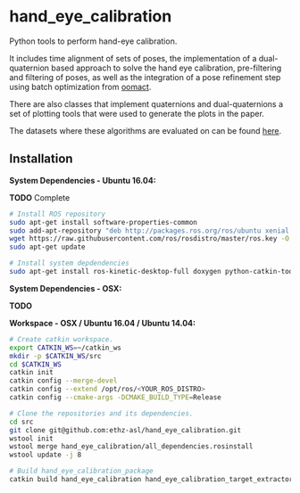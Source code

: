 # hand_eye_calibration
Python tools to perform hand-eye calibration.

It includes time alignment of sets of poses, the implementation of a dual-quaternion based approach to solve the hand eye calibration, pre-filtering and filtering of poses, as well as the integration of a pose refinement step using batch optimization from [oomact](https://github.com/ethz-asl/oomact).

There are also classes that implement quaternions and dual-quaternions a set of plotting tools that were used to generate the plots in the paper.

The datasets where these algorithms are evaluated on can be found [here](http://projects.asl.ethz.ch/datasets/doku.php?id=handeyecalibration2017).


## Installation

**System Dependencies - Ubuntu 16.04:**

**TODO** Complete

```bash
# Install ROS repository
sudo apt-get install software-properties-common
sudo add-apt-repository "deb http://packages.ros.org/ros/ubuntu xenial main"
wget https://raw.githubusercontent.com/ros/rosdistro/master/ros.key -O - | sudo apt-key add -
sudo apt-get update

# Install system depdendencies
sudo apt-get install ros-kinetic-desktop-full doxygen python-catkin-tools


```

**System Dependencies - OSX:**

 **TODO**



**Workspace - OSX / Ubuntu 16.04 / Ubuntu 14.04:**
```bash
# Create catkin workspace.
export CATKIN_WS=~/catkin_ws
mkdir -p $CATKIN_WS/src
cd $CATKIN_WS
catkin init
catkin config --merge-devel
catkin config --extend /opt/ros/<YOUR_ROS_DISTRO>
catkin config --cmake-args -DCMAKE_BUILD_TYPE=Release

# Clone the repositories and its dependencies.
cd src
git clone git@github.com:ethz-asl/hand_eye_calibration.git
wstool init
wstool merge hand_eye_calibration/all_dependencies.rosinstall
wstool update -j 8

# Build hand_eye_calibration_package
catkin build hand_eye_calibration hand_eye_calibration_target_extractor hand_eye_calibration_batch_estimation
```

